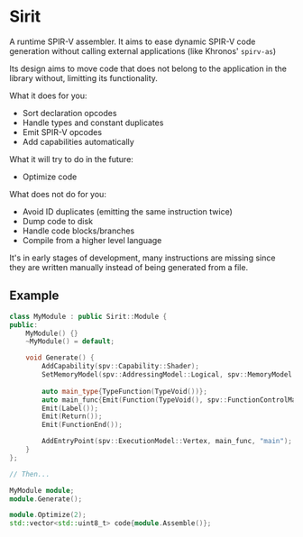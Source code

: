 Sirit
=====
A runtime SPIR-V assembler. It aims to ease dynamic SPIR-V code generation
without calling external applications (like Khronos' `spirv-as`)  

Its design aims to move code that does not belong to the application in the
library without, limitting its functionality.

What it does for you:
* Sort declaration opcodes
* Handle types and constant duplicates
* Emit SPIR-V opcodes  
* Add capabilities automatically

What it will try to do in the future:
* Optimize code

What does not do for you:
* Avoid ID duplicates (emitting the same instruction twice)
* Dump code to disk
* Handle code blocks/branches
* Compile from a higher level language
  
  
It's in early stages of development, many instructions are missing since
they are written manually instead of being generated from a file.

Example
-------

```cpp
class MyModule : public Sirit::Module {
public:
    MyModule() {}
    ~MyModule() = default;

    void Generate() {
        AddCapability(spv::Capability::Shader);
        SetMemoryModel(spv::AddressingModel::Logical, spv::MemoryModel::GLSL450);
        
        auto main_type{TypeFunction(TypeVoid())};
        auto main_func{Emit(Function(TypeVoid(), spv::FunctionControlMask::MaskNone, main_type))};
        Emit(Label());
        Emit(Return());
        Emit(FunctionEnd());

        AddEntryPoint(spv::ExecutionModel::Vertex, main_func, "main");
    }
};

// Then...

MyModule module;
module.Generate();

module.Optimize(2);
std::vector<std::uint8_t> code{module.Assemble()};
```
